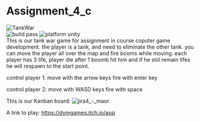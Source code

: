 # Assignment_4_c

![TankWar](https://user-images.githubusercontent.com/57867818/99314137-4dfc7580-2869-11eb-9a8d-c969956cd8b4.png)  
![build pass](https://img.shields.io/badge/build-passing-brightgreen) ![platform unity](https://img.shields.io/badge/platform-unity-red)  
This is our tank war game for assignment in course coputer game development.
the player is a tank, and need to eliminate the other tank.
you can move the player all over the map and fire booms while moving.
each player has 3 life,
player die after 1 boomb hit him and if he stiil remain lifes he will respawn to the start point.

control player 1:
 move with the arrow keys
 fire with enter key
 
 control player 2:
 move with WASD keys
 fire with space

This is our Kanban board:
![jira4_-_maor](https://user-images.githubusercontent.com/57867818/99314143-505ecf80-2869-11eb-83ed-3af068b43465.jpg)

A link to play:
https://dymgames.itch.io/assi
